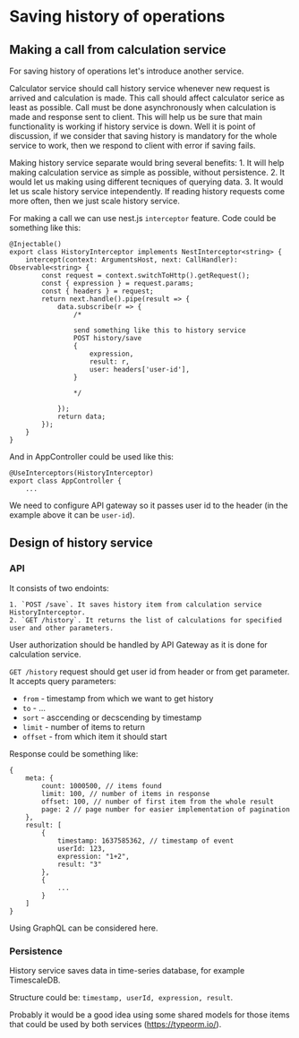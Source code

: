 # Saving history of operations

## Making a call from calculation service

For saving history of operations let's introduce another service.

Calculator service should call history service whenever new request is arrived and calculation is made. This call should affect calculator serice as least as possible. Call must be done asynchronously when calculation is made and response sent to client. This will help us be sure that main functionality is working if history service is down. Well it is point of discussion, if we consider that saving history is mandatory for the whole service to work, then we respond to client with error if saving fails.


Making history service separate would bring several benefits:
	1. It will help making calculation service as simple as possible, without persistence.
	2. It would let us making using different tecniques of querying data.
	3. It would let us scale history service intependently. If reading history requests come more often, then we just scale history service.

For making a call we can use nest.js `interceptor` feature.
Code could be something like this:

```
@Injectable()
export class HistoryInterceptor implements NestInterceptor<string> {
	intercept(context: ArgumentsHost, next: CallHandler): Observable<string> {
		const request = context.switchToHttp().getRequest();
		const { expression } = request.params;
		const { headers } = request;
		return next.handle().pipe(result => {
			data.subscribe(r => {
				/*

				send something like this to history service
				POST history/save
				{
					expression,
					result: r,
					user: headers['user-id'],
				}

				*/

			});
			return data;
		});
	}
}
```

And in AppController could be used like this:

```
@UseInterceptors(HistoryInterceptor)
export class AppController {
	...
```

We need to configure API gateway so it passes user id to the header (in the example above it can be `user-id`).


## Design of history service

### API

It consists of two endoints:

	1. `POST /save`. It saves history item from calculation service HistoryInterceptor.
	2. `GET /history`. It returns the list of calculations for specified user and other parameters.

User authorization should be handled by API Gateway as it is done for calculation service.

`GET /history` request should get user id from header or from get parameter.
It accepts query parameters:

* `from` - timestamp from which we want to get history
* `to` - ...
* `sort` - asccending or decscending by timestamp
* `limit` - number of items to return
* `offset` - from which item it should start

Response could be something like:
```
{
	meta: {
		count: 1000500, // items found
		limit: 100, // number of items in response
		offset: 100, // number of first item from the whole result
		page: 2 // page number for easier implementation of pagination
	},
	result: [
		{
			timestamp: 1637585362, // timestamp of event
			userId: 123,
			expression: "1+2",
			result: "3"
		}, 
		{
			...
		}
	]
}
```

Using GraphQL can be considered here.

### Persistence

History service saves data in time-series database, for example TimescaleDB.

Structure could be: `timestamp, userId, expression, result`.

Probably it would be a good idea using some shared models for those items that could be used by both services (https://typeorm.io/).
